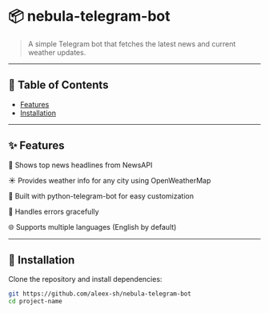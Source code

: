 # 📦 nebula-telegram-bot

> A simple Telegram bot that fetches the latest news and current weather updates.

---

## 📖 Table of Contents

- [Features](#features)
- [Installation](#installation)

---

## ✨ Features

📰 Shows top news headlines from NewsAPI

☀️ Provides weather info for any city using OpenWeatherMap

🔧 Built with python-telegram-bot for easy customization

📡 Handles errors gracefully

🌐 Supports multiple languages (English by default)

---

## 💾 Installation

Clone the repository and install dependencies:

```bash
git https://github.com/aleex-sh/nebula-telegram-bot
cd project-name
